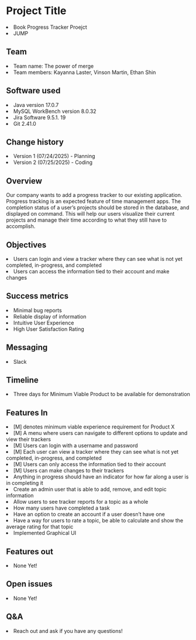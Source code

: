# Project Title
<li>Book Progress Tracker Proejct</li>
<li>JUMP</li>

<h2>Team</h2>
<li>Team name: The power of merge</li>
<li>Team members: Kayanna Laster, Vinson Martin, Ethan Shin</li>



<h2>Software used</h2>
<li>Java version 17.0.7</li>
<li>MySQL WorkBench version 8.0.32</li>
<li>Jira Software 9.5.1. 19</li>
<li>Git 2.41.0</li>

<h2>Change history</h2>
<li>Version 1 (07/24/2025) - Planning</li>
<li>Version 2 (07/25/2025) - Coding</li>

<h2>Overview</h2>
Our company wants to add a progress tracker to our existing application. Progress tracking is
an expected feature of time management apps. The completion status of a user’s projects
should be stored in the database, and displayed on command.
This will help our users visualize their current projects and manage their time according to what
they still have to accomplish.

<h2>Objectives</h2>
<li>Users can login and view a tracker where they can see what is not yet completed, in-progress, and completed</li>
<li>Users can access the information tied to their account and make changes</li>

<h2>Success metrics</h2>
<li>Minimal bug reports</li>
<li>Reliable display of information</li>
<li>Intuitive User Experience</li>
<li>High User Satisfaction Rating</li>

<h2>Messaging</h2>
<li>Slack</li>

<h2>Timeline</h2>
<li>Three days for Minimum Viable Product to be available for demonstration</li>

<h2>Features In</h2>
<li>[M] denotes minimum viable experience requirement for Product X</li>
<li>[M] A menu where users can navigate to different options to update and view their trackers</li>
<li>[M] Users can login with a username and password</li>
<li>[M] Each user can view a tracker where they can see what is not yet completed, in-progress, and completed</li>
<li>[M] Users can only access the information tied to their account</li>
<li>[M] Users can make changes to their trackers</li>
<li>Anything in progress should have an indicator for how far along a user is in completing it</li>
<li>Create an admin user that is able to add, remove, and edit topic information</li>
<li>Allow users to see tracker reports for a topic as a whole</li>
<li>How many users have completed a task</li>
<li>Have an option to create an account if a user doesn’t have one</li>
<li>Have a way for users to rate a topic, be able to calculate and show the average rating for that topic </li>
<li>Implemented Graphical UI</li>

<h2>Features out</h2>
<li>None Yet!</li>

<h2>Open issues</h2>
<li>None Yet!</li>

<h2>Q&A</h2>
<li>Reach out and ask if you have any questions!</li>







